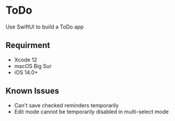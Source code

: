 # ToDo
Use SwiftUI to build a ToDo app

## Requirment
* Xcode 12
* macOS Big Sur
* iOS 14.0+

## Known Issues
* Can't save checked reminders temporarily
* Edit mode cannot be temporarily disabled in multi-select mode